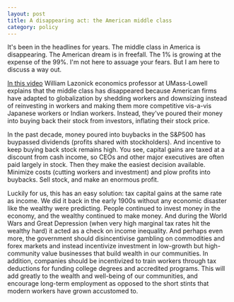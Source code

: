```yaml
---
layout: post
title: A disappearing act: the American middle class
category: policy
---
```


It's been in the headlines for years. The middle class in America is disappearing. The American dream is in freefall. The 1% is growing at the expense of the 99%. I'm not here to assuage your fears. But I am here to discuss a way out.

[In this video](https://www.youtube.com/watch?v=aUnguEjTPDY) William Lazonick economics professor at UMass-Lowell explains that the middle class has disappeared because American firms have adapted to globalization by shedding workers and downsizing instead of reinvesting in workers and making them more competitive vis-a-vis Japanese workers or Indian workers. Instead, they've poured their money into buying back their stock from investors, inflating their stock price. 

In the past decade, money poured into buybacks in the S&P500 has buypassed dividends (profits shared with stockholders). And incentive to keep buying back stock remains high. You see, capital gains are taxed at a discount from cash income, so CEOs and other major executives are often paid largely in stock. Then they make the easiest decision available. Minimize costs (cutting workers and investment) and plow profits into buybacks. Sell stock, and make an enormous profit.

Luckily for us, this has an easy solution: tax capital gains at the same rate as income. We did it back in the early 1900s without any economic disaster like the wealthy were predicting. People continued to invest money in the economy, and the wealthy continued to make money. And during the World Wars and Great Depression (when very high marginal tax rates hit the wealthy hard) it acted as a check on income inequality. And perhaps even more, the government should disincentivise gambling on commodities and forex markets and instead incentivize investment in low-growth but high-community value businesses that build wealth in our communities. In addition, companies should be incentivized to train workers through tax deductions for funding college degrees and accredited programs. This will add greatly to the wealth and well-being of our communities, and encourage long-term employment as opposed to the short stints that modern workers have grown accustomed to.
